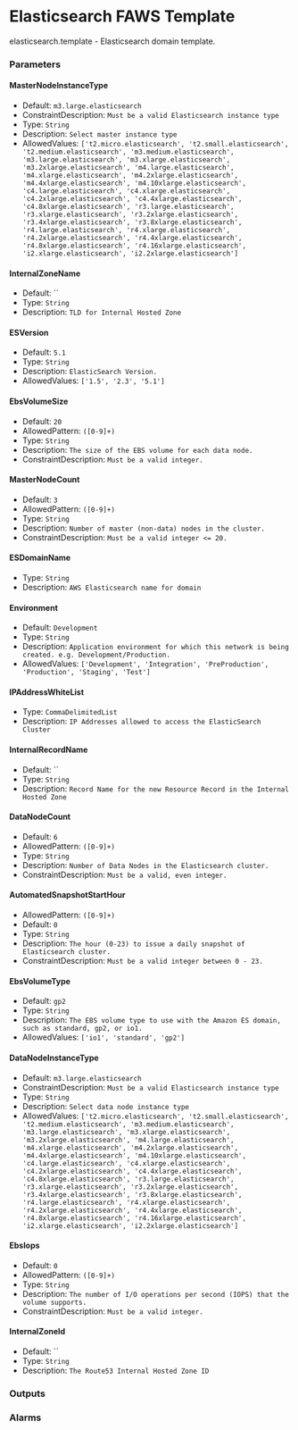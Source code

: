 Elasticsearch FAWS Template
===========================
elasticsearch.template - Elasticsearch domain template.
### Parameters

#### MasterNodeInstanceType
- Default: `m3.large.elasticsearch`
- ConstraintDescription: `Must be a valid Elasticsearch instance type`
- Type: `String`
- Description: `Select master instance type`
- AllowedValues: `['t2.micro.elasticsearch', 't2.small.elasticsearch', 't2.medium.elasticsearch', 'm3.medium.elasticsearch', 'm3.large.elasticsearch', 'm3.xlarge.elasticsearch', 'm3.2xlarge.elasticsearch', 'm4.large.elasticsearch', 'm4.xlarge.elasticsearch', 'm4.2xlarge.elasticsearch', 'm4.4xlarge.elasticsearch', 'm4.10xlarge.elasticsearch', 'c4.large.elasticsearch', 'c4.xlarge.elasticsearch', 'c4.2xlarge.elasticsearch', 'c4.4xlarge.elasticsearch', 'c4.8xlarge.elasticsearch', 'r3.large.elasticsearch', 'r3.xlarge.elasticsearch', 'r3.2xlarge.elasticsearch', 'r3.4xlarge.elasticsearch', 'r3.8xlarge.elasticsearch', 'r4.large.elasticsearch', 'r4.xlarge.elasticsearch', 'r4.2xlarge.elasticsearch', 'r4.4xlarge.elasticsearch', 'r4.8xlarge.elasticsearch', 'r4.16xlarge.elasticsearch', 'i2.xlarge.elasticsearch', 'i2.2xlarge.elasticsearch']`

#### InternalZoneName
- Default: ``
- Type: `String`
- Description: `TLD for Internal Hosted Zone`

#### ESVersion
- Default: `5.1`
- Type: `String`
- Description: `ElasticSearch Version.`
- AllowedValues: `['1.5', '2.3', '5.1']`

#### EbsVolumeSize
- Default: `20`
- AllowedPattern: `([0-9]+)`
- Type: `String`
- Description: `The size of the EBS volume for each data node.`
- ConstraintDescription: `Must be a valid integer.`

#### MasterNodeCount
- Default: `3`
- AllowedPattern: `([0-9]+)`
- Type: `String`
- Description: `Number of master (non-data) nodes in the cluster.`
- ConstraintDescription: `Must be a valid integer <= 20.`

#### ESDomainName
- Type: `String`
- Description: `AWS Elasticsearch name for domain`

#### Environment
- Default: `Development`
- Type: `String`
- Description: `Application environment for which this network is being created. e.g. Development/Production.`
- AllowedValues: `['Development', 'Integration', 'PreProduction', 'Production', 'Staging', 'Test']`

#### IPAddressWhiteList
- Type: `CommaDelimitedList`
- Description: `IP Addresses allowed to access the ElasticSearch Cluster`

#### InternalRecordName
- Default: ``
- Type: `String`
- Description: `Record Name for the new Resource Record in the Internal Hosted Zone`

#### DataNodeCount
- Default: `6`
- AllowedPattern: `([0-9]+)`
- Type: `String`
- Description: `Number of Data Nodes in the Elasticsearch cluster.`
- ConstraintDescription: `Must be a valid, even integer.`

#### AutomatedSnapshotStartHour
- AllowedPattern: `([0-9]+)`
- Default: `0`
- Type: `String`
- Description: `The hour (0-23) to issue a daily snapshot of Elasticsearch cluster.`
- ConstraintDescription: `Must be a valid integer between 0 - 23.`

#### EbsVolumeType
- Default: `gp2`
- Type: `String`
- Description: `The EBS volume type to use with the Amazon ES domain, such as standard, gp2, or io1.`
- AllowedValues: `['io1', 'standard', 'gp2']`

#### DataNodeInstanceType
- Default: `m3.large.elasticsearch`
- ConstraintDescription: `Must be a valid Elasticsearch instance type`
- Type: `String`
- Description: `Select data node instance type`
- AllowedValues: `['t2.micro.elasticsearch', 't2.small.elasticsearch', 't2.medium.elasticsearch', 'm3.medium.elasticsearch', 'm3.large.elasticsearch', 'm3.xlarge.elasticsearch', 'm3.2xlarge.elasticsearch', 'm4.large.elasticsearch', 'm4.xlarge.elasticsearch', 'm4.2xlarge.elasticsearch', 'm4.4xlarge.elasticsearch', 'm4.10xlarge.elasticsearch', 'c4.large.elasticsearch', 'c4.xlarge.elasticsearch', 'c4.2xlarge.elasticsearch', 'c4.4xlarge.elasticsearch', 'c4.8xlarge.elasticsearch', 'r3.large.elasticsearch', 'r3.xlarge.elasticsearch', 'r3.2xlarge.elasticsearch', 'r3.4xlarge.elasticsearch', 'r3.8xlarge.elasticsearch', 'r4.large.elasticsearch', 'r4.xlarge.elasticsearch', 'r4.2xlarge.elasticsearch', 'r4.4xlarge.elasticsearch', 'r4.8xlarge.elasticsearch', 'r4.16xlarge.elasticsearch', 'i2.xlarge.elasticsearch', 'i2.2xlarge.elasticsearch']`

#### EbsIops
- Default: `0`
- AllowedPattern: `([0-9]+)`
- Type: `String`
- Description: `The number of I/O operations per second (IOPS) that the volume supports.`
- ConstraintDescription: `Must be a valid integer.`

#### InternalZoneId
- Default: ``
- Type: `String`
- Description: `The Route53 Internal Hosted Zone ID`

### Outputs

### Alarms